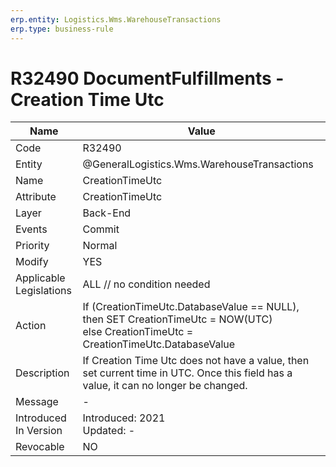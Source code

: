 ```yaml
---
erp.entity: Logistics.Wms.WarehouseTransactions
erp.type: business-rule
---
```

# R32490 DocumentFulfillments - Creation Time Utc

| Name | Value |
| ---- | ----- |
| Code | R32490 |
| Entity | @GeneralLogistics.Wms.WarehouseTransactions |
| Name | CreationTimeUtc |
| Attribute | CreationTimeUtc |
| Layer | Back-End                                        |
| Events | Commit |
| Priority | Normal |
| Modify | YES |
| Applicable Legislations | ALL // no condition needed |
| Action | If (CreationTimeUtc.DatabaseValue == NULL), then SET CreationTimeUtc = NOW(UTC) <br> else CreationTimeUtc = CreationTimeUtc.DatabaseValue |
| Description | If Creation Time Utc does not have a value, then set current time in UTC. Once this field has a value, it can no longer be changed.|
| Message |-|
| Introduced In Version | Introduced: 2021<br>Updated: - |
| Revocable | NO                                                           |
